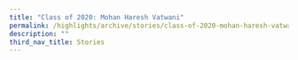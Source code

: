 ```yaml
---
title: "Class of 2020: Mohan Haresh Vatwani"
permalink: /highlights/archive/stories/class-of-2020-mohan-haresh-vatwani/
description: ""
third_nav_title: Stories
---
```

